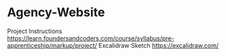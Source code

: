 # Agency-Website

Project Instructions https://learn.foundersandcoders.com/course/syllabus/pre-apprenticeship/markup/project/
Excalidraw Sketch https://excalidraw.com/
